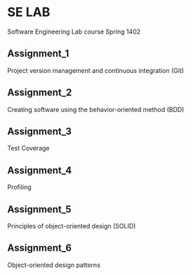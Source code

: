 # SE LAB

Software Engineering Lab course Spring 1402

## Assignment_1

Project version management and continuous integration (Git)

## Assignment_2

Creating software using the behavior-oriented method (BDD)

## Assignment_3

Test Coverage

## Assignment_4

Profiling

## Assignment_5

Principles of object-oriented design (SOLID)

## Assignment_6

Object-oriented design patterns

